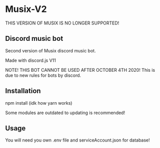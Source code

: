 # Musix-V2

THIS VERSION OF MUSIX IS NO LONGER SUPPORTED!

## Discord music bot

Second version of Musix discord music bot.

Made with discord.js V11

NOTE! THIS BOT CANNOT BE USED AFTER OCTOBER 4TH 2020! This is due to new rules for bots by discord.

## Installation

npm install (idk how yarn works)

Some modules are outdated to updating is recommended!

## Usage

You will need you own .env file and serviceAccount.json for database!
